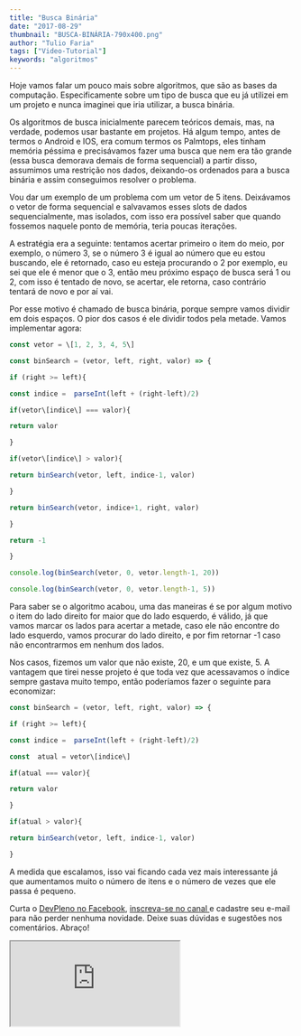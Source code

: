 ```yaml
---
title: "Busca Binária"
date: "2017-08-29"
thumbnail: "BUSCA-BINÁRIA-790x400.png"
author: "Tulio Faria"
tags: ["Video-Tutorial"]
keywords: "algoritmos"
---
```


Hoje vamos falar um pouco mais sobre algoritmos, que são as bases da computação. Especificamente sobre um tipo de busca que eu já utilizei em um projeto e nunca imaginei que iria utilizar, a busca binária.

Os algoritmos de busca inicialmente parecem teóricos demais, mas, na verdade, podemos usar bastante em projetos. Há algum tempo, antes de termos o Android e IOS, era comum termos os Palmtops, eles tinham memória péssima e precisávamos fazer uma busca que nem era tão grande (essa busca demorava demais de forma sequencial) a partir disso, assumimos uma restrição nos dados, deixando-os ordenados para a busca binária e assim conseguimos resolver o problema.

Vou dar um exemplo de um problema com um vetor de 5 itens. Deixávamos o vetor de forma sequencial e salvavamos esses slots de dados sequencialmente, mas isolados, com isso era possível saber que quando fossemos naquele ponto de memória, teria poucas iterações.

A estratégia era a seguinte: tentamos acertar primeiro o item do meio, por exemplo, o número 3, se o número 3 é igual ao número que eu estou buscando, ele é retornado, caso eu esteja procurando o 2 por exemplo, eu sei que ele é menor que o 3, então meu próximo espaço de busca será 1 ou 2, com isso é tentado de novo, se acertar, ele retorna, caso contrário tentará de novo e por aí vai.

Por esse motivo é chamado de busca binária, porque sempre vamos dividir em dois espaços. O pior dos casos é ele dividir todos pela metade. Vamos implementar agora:

```jsx {numberLines: true}
const vetor = \[1, 2, 3, 4, 5\]

const binSearch = (vetor, left, right, valor) => {

if (right >= left){

const indice =  parseInt(left + (right-left)/2)

if(vetor\[indice\] === valor){

return valor

}

if(vetor\[indice\] > valor){

return binSearch(vetor, left, indice-1, valor)

}

return binSearch(vetor, indice+1, right, valor)

}

return -1

}

console.log(binSearch(vetor, 0, vetor.length-1, 20))

console.log(binSearch(vetor, 0, vetor.length-1, 5))
```

Para saber se o algoritmo acabou, uma das maneiras é se por algum motivo o item do lado direito for maior que do lado esquerdo, é válido, já que vamos marcar os lados para acertar a metade, caso ele não encontre do lado esquerdo, vamos procurar do lado direito, e por fim retornar -1 caso não encontrarmos em nenhum dos lados.

Nos casos, fizemos um valor que não existe, 20, e um que existe, 5. A vantagem que tirei nesse projeto é que toda vez que acessavamos o índice sempre gastava muito tempo, então poderíamos fazer o  seguinte para economizar:

```jsx {numberLines: true}
const binSearch = (vetor, left, right, valor) => {

if (right >= left){

const indice =  parseInt(left + (right-left)/2)

const  atual = vetor\[indice\]

if(atual === valor){

return valor

}

if(atual > valor){

return binSearch(vetor, left, indice-1, valor)

}
```

A medida que escalamos, isso vai ficando cada vez mais interessante já que aumentamos muito o número de itens e o número de vezes que ele passa é pequeno.


 Curta o [DevPleno no Facebook](https://www.facebook.com/devpleno), [inscreva-se no canal ](https://www.youtube.com/devplenocom)e cadastre seu e-mail para não perder nenhuma novidade. Deixe suas dúvidas e sugestões nos comentários. Abraço!

 <div class="embed-responsive embed-responsive-16by9">
  <iframe class="embed-responsive-item" src="https://www.youtube.com/embed/l6pxuyV3mKQ" allowfullscreen></iframe>
   </div>